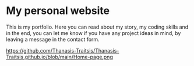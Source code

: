 # My personal website

This is my portfolio. Here you can read about my story, my coding skills and in the end, you can let me know if you have any project ideas in mind, by leaving a message in the contact form.

https://github.com/Thanasis-Traitsis/Thanasis-Traitsis.github.io/blob/main/Home-page.png
